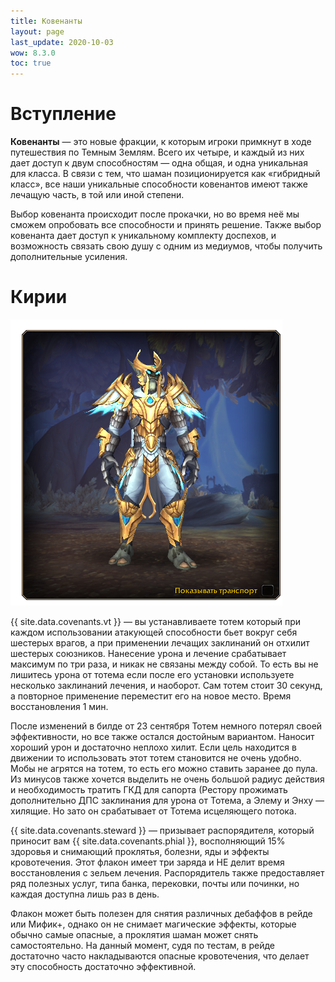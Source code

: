 ```yaml
---
title: Ковенанты
layout: page
last_update: 2020-10-03 
wow: 8.3.0
toc: true
---
```


# Вступление

**Ковенанты** — это новые фракции, к которым игроки примкнут в ходе путешествия по Темным Землям. Всего их четыре, и каждый из них дает доступ к двум способностям — одна общая, и одна уникальная для класса. В связи с тем, что шаман позиционируется как «гибридный класс», все наши уникальные способности ковенантов имеют также лечащую часть, в той или иной степени.

Выбор ковенанта происходит после прокачки, но во время неё мы сможем опробовать все способности и принять решение. Также выбор ковенанта дает доступ к уникальному комплекту доспехов, и возможность связать свою душу с одним из медиумов, чтобы получить дополнительные усиления.

# Кирии

![](/assets/img/kyrian_idle1.png)

{{ site.data.covenants.vt }} — вы устанавливаете тотем который при каждом использовании атакующей способности бьет вокруг себя шестерых врагов, а при применении лечащих заклинаний он отхилит шестерых союзников. Нанесение урона и лечение срабатывает максимум по три раза, и никак не связаны между собой. То есть вы не лишитесь урона от тотема если после его установки используете несколько заклинаний лечения, и наоборот. Сам тотем стоит 30 секунд, а повторное применение переместит его на новое место. Время восстановления 1 мин.

После изменений в билде от 23 сентября Тотем немного потерял своей эффективности, но все также остался достойным вариантом. Наносит хороший урон и достаточно неплохо хилит. Если цель находится в движении то использовать этот тотем становится не очень удобно. Мобы не агрятся на тотем, то есть его можно ставить заранее до пула. Из минусов также хочется выделить не очень большой радиус действия и необходимость тратить ГКД для сапорта (Рестору прожимать дополнительно ДПС заклинания для урона от Тотема, а Элему и Энху — хилящие. Но зато он срабатывает от Тотема исцеляющего потока.

{{ site.data.covenants.steward }} — призывает распорядителя, который приносит вам {{ site.data.covenants.phial }}, восполняющий 15% здоровья и снимающий проклятья, болезни, яды и эффекты кровотечения. Этот флакон имеет три заряда и НЕ делит время восстановления с зельем лечения. Распорядитель также предоставляет ряд полезных услуг, типа банка, перековки, почты или починки, но каждая доступна лишь раз в день.

Флакон может быть полезен для снятия различных дебаффов в рейде или Мифик+, однако он не снимает магические эффекты, которые обычно самые опасные, а проклятия шаман может снять самостоятельно. На данный момент, судя по тестам, в рейде достаточно часто накладываются опасные кровотечения, что делает эту способность достаточно эффективной.
